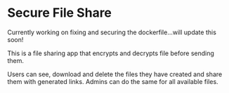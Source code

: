 # Secure File Share

Currently working on fixing and securing the dockerfile...will update this soon!

This is a file sharing app that encrypts and decrypts file before sending them.

Users can see, download and delete the files they have created and share them with generated links.
Admins can do the same for all available files.
